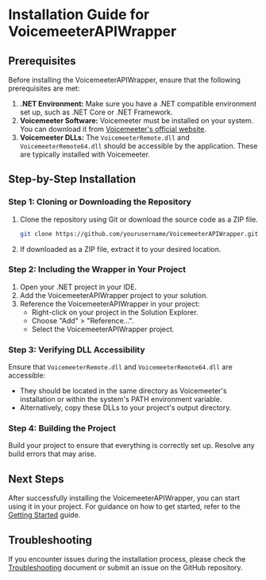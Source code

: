 ﻿
# Installation Guide for VoicemeeterAPIWrapper

## Prerequisites

Before installing the VoicemeeterAPIWrapper, ensure that the following prerequisites are met:<br>
1. **.NET Environment:** Make sure you have a .NET compatible environment set up, such as .NET Core or .NET Framework.<br>
2. **Voicemeeter Software:** Voicemeeter must be installed on your system. You can download it from [Voicemeeter's official website](https://vb-audio.com/Voicemeeter/).<br>
3. **Voicemeeter DLLs:** The `VoicemeeterRemote.dll` and `VoicemeeterRemote64.dll` should be accessible by the application. These are typically installed with Voicemeeter.

## Step-by-Step Installation

### Step 1: Cloning or Downloading the Repository

1. Clone the repository using Git or download the source code as a ZIP file.
    ```bash
    git clone https://github.com/yourusername/VoicemeeterAPIWrapper.git
    ```
2. If downloaded as a ZIP file, extract it to your desired location.

### Step 2: Including the Wrapper in Your Project

1. Open your .NET project in your IDE.<br>
2. Add the VoicemeeterAPIWrapper project to your solution.<br>
3. Reference the VoicemeeterAPIWrapper in your project:
    - Right-click on your project in the Solution Explorer.
    - Choose "Add" > "Reference...".
    - Select the VoicemeeterAPIWrapper project.

### Step 3: Verifying DLL Accessibility

Ensure that `VoicemeeterRemote.dll` and `VoicemeeterRemote64.dll` are accessible:<br>
- They should be located in the same directory as Voicemeeter's installation or within the system's PATH environment variable.<br>
- Alternatively, copy these DLLs to your project's output directory.

### Step 4: Building the Project

Build your project to ensure that everything is correctly set up. Resolve any build errors that may arise.

## Next Steps

After successfully installing the VoicemeeterAPIWrapper, you can start using it in your project. For guidance on how to get started, refer to the [Getting Started](GETTING_STARTED.md) guide.

## Troubleshooting

If you encounter issues during the installation process, please check the [Troubleshooting](TROUBLESHOOTING.md) document or submit an issue on the GitHub repository.
